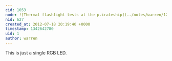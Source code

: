 ```yaml
---
cid: 1053
node: ![Thermal flashlight tests at the p.irateship](../notes/warren/12-12-2011/thermal-flashlight-tests-pirateship)
nid: 627
created_at: 2012-07-18 20:19:40 +0000
timestamp: 1342642780
uid: 1
author: warren
---
```


This is just a single RGB LED.